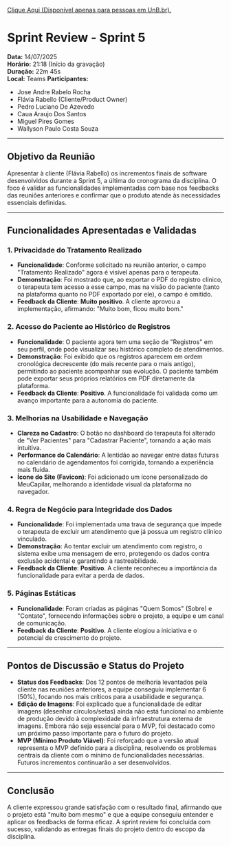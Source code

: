 [Clique Aqui (Disponível apenas para pessoas em UnB.br).](https://unbbr.sharepoint.com/:v:/s/MeuCapilar-Requisitos/EW2mOzSsJiZFuvAtRrYTXF4BR-lHyTSZUBNpEhOJRPWDDQ?e=IP3JhC&nav=eyJyZWZlcnJhbEluZm8iOnsicmVmZXJyYWxBcHAiOiJTdHJlYW1XZWJBcHAiLCJyZWZlcnJhbFZpZXciOiJTaGFyZURpYWxvZy1MaW5rIiwicmVmZXJyYWxBcHBQbGF0Zm9ybSI6IldlYiIsInJlZmVycmFsTW9kZSI6InZpZXcifX0%3D)

# Sprint Review - Sprint 5

**Data:** 14/07/2025  
**Horário:** 21:18 (Início da gravação)  
**Duração:** 22m 45s  
**Local:** Teams
**Participantes:**  
- Jose Andre Rabelo Rocha
- Flávia Rabello (Cliente/Product Owner)
- Pedro Luciano De Azevedo
- Caua Araujo Dos Santos
- Miguel Pires Gomes
- Wallyson Paulo Costa Souza

---

## Objetivo da Reunião
Apresentar à cliente (Flávia Rabello) os incrementos finais de software desenvolvidos durante a Sprint 5, a última do cronograma da disciplina. O foco é validar as funcionalidades implementadas com base nos feedbacks das reuniões anteriores e confirmar que o produto atende às necessidades essenciais definidas.

---

## Funcionalidades Apresentadas e Validadas

### 1. **Privacidade do Tratamento Realizado**
- **Funcionalidade**: Conforme solicitado na reunião anterior, o campo "Tratamento Realizado" agora é visível apenas para o terapeuta.
- **Demonstração**: Foi mostrado que, ao exportar o PDF do registro clínico, o terapeuta tem acesso a esse campo, mas na visão do paciente (tanto na plataforma quanto no PDF exportado por ele), o campo é omitido.
- **Feedback da Cliente**: **Muito positivo**. A cliente aprovou a implementação, afirmando: "Muito bom, ficou muito bom."

### 2. **Acesso do Paciente ao Histórico de Registros**
- **Funcionalidade**: O paciente agora tem uma seção de "Registros" em seu perfil, onde pode visualizar seu histórico completo de atendimentos.
- **Demonstração**: Foi exibido que os registros aparecem em ordem cronológica decrescente (do mais recente para o mais antigo), permitindo ao paciente acompanhar sua evolução. O paciente também pode exportar seus próprios relatórios em PDF diretamente da plataforma.
- **Feedback da Cliente**: **Positivo**. A funcionalidade foi validada como um avanço importante para a autonomia do paciente.

### 3. **Melhorias na Usabilidade e Navegação**
- **Clareza no Cadastro**: O botão no dashboard do terapeuta foi alterado de "Ver Pacientes" para "Cadastrar Paciente", tornando a ação mais intuitiva.
- **Performance do Calendário**: A lentidão ao navegar entre datas futuras no calendário de agendamentos foi corrigida, tornando a experiência mais fluida.
- **Ícone do Site (Favicon)**: Foi adicionado um ícone personalizado do MeuCapilar, melhorando a identidade visual da plataforma no navegador.

### 4. **Regra de Negócio para Integridade dos Dados**
- **Funcionalidade**: Foi implementada uma trava de segurança que impede o terapeuta de excluir um atendimento que já possua um registro clínico vinculado.
- **Demonstração**: Ao tentar excluir um atendimento com registro, o sistema exibe uma mensagem de erro, protegendo os dados contra exclusão acidental e garantindo a rastreabilidade.
- **Feedback da Cliente**: **Positivo**. A cliente reconheceu a importância da funcionalidade para evitar a perda de dados.

### 5. **Páginas Estáticas**
- **Funcionalidade**: Foram criadas as páginas "Quem Somos" (Sobre) e "Contato", fornecendo informações sobre o projeto, a equipe e um canal de comunicação.
- **Feedback da Cliente**: **Positivo**. A cliente elogiou a iniciativa e o potencial de crescimento do projeto.

---

## Pontos de Discussão e Status do Projeto

- **Status dos Feedbacks**: Dos 12 pontos de melhoria levantados pela cliente nas reuniões anteriores, a equipe conseguiu implementar 6 (50%), focando nos mais críticos para a usabilidade e segurança.
- **Edição de Imagens**: Foi explicado que a funcionalidade de editar imagens (desenhar círculos/setas) ainda não está funcional no ambiente de produção devido à complexidade da infraestrutura externa de imagens. Embora não seja essencial para o MVP, foi destacado como um próximo passo importante para o futuro do projeto.
- **MVP (Mínimo Produto Viável)**: Foi reforçado que a versão atual representa o MVP definido para a disciplina, resolvendo os problemas centrais da cliente com o mínimo de funcionalidades necessárias. Futuros incrementos continuarão a ser desenvolvidos.

---

## Conclusão
A cliente expressou grande satisfação com o resultado final, afirmando que o projeto está "muito bom mesmo" e que a equipe conseguiu entender e aplicar os feedbacks de forma eficaz. A sprint review foi concluída com sucesso, validando as entregas finais do projeto dentro do escopo da disciplina.
